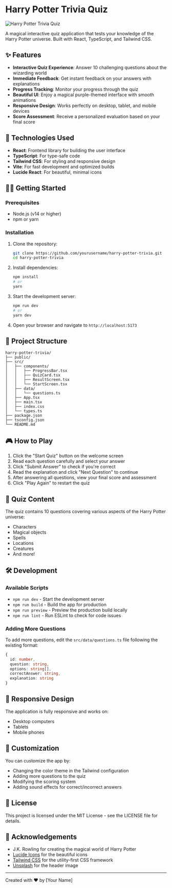 # Harry Potter Trivia Quiz

![Harry Potter Trivia Quiz](https://images.unsplash.com/photo-1551269901-5c5e14c25df7?ixlib=rb-4.0.3&ixid=M3wxMjA3fDB8MHxwaG90by1wYWdlfHx8fGVufDB8fHx8fA%3D%3D&auto=format&fit=crop&w=1200&q=80)

A magical interactive quiz application that tests your knowledge of the Harry Potter universe. Built with React, TypeScript, and Tailwind CSS.

## ✨ Features

- **Interactive Quiz Experience**: Answer 10 challenging questions about the wizarding world
- **Immediate Feedback**: Get instant feedback on your answers with explanations
- **Progress Tracking**: Monitor your progress through the quiz
- **Beautiful UI**: Enjoy a magical purple-themed interface with smooth animations
- **Responsive Design**: Works perfectly on desktop, tablet, and mobile devices
- **Score Assessment**: Receive a personalized evaluation based on your final score

## 🚀 Technologies Used

- **React**: Frontend library for building the user interface
- **TypeScript**: For type-safe code
- **Tailwind CSS**: For styling and responsive design
- **Vite**: For fast development and optimized builds
- **Lucide React**: For beautiful, minimal icons

## 🧙‍♂️ Getting Started

### Prerequisites

- Node.js (v14 or higher)
- npm or yarn

### Installation

1. Clone the repository:
   ```bash
   git clone https://github.com/yourusername/harry-potter-trivia.git
   cd harry-potter-trivia
   ```

2. Install dependencies:
   ```bash
   npm install
   # or
   yarn
   ```

3. Start the development server:
   ```bash
   npm run dev
   # or
   yarn dev
   ```

4. Open your browser and navigate to `http://localhost:5173`

## 📝 Project Structure

```
harry-potter-trivia/
├── public/
├── src/
│   ├── components/
│   │   ├── ProgressBar.tsx
│   │   ├── QuizCard.tsx
│   │   ├── ResultScreen.tsx
│   │   └── StartScreen.tsx
│   ├── data/
│   │   └── questions.ts
│   ├── App.tsx
│   ├── main.tsx
│   ├── index.css
│   └── types.ts
├── package.json
├── tsconfig.json
└── README.md
```

## 🎮 How to Play

1. Click the "Start Quiz" button on the welcome screen
2. Read each question carefully and select your answer
3. Click "Submit Answer" to check if you're correct
4. Read the explanation and click "Next Question" to continue
5. After answering all questions, view your final score and assessment
6. Click "Play Again" to restart the quiz

## 🧪 Quiz Content

The quiz contains 10 questions covering various aspects of the Harry Potter universe:

- Characters
- Magical objects
- Spells
- Locations
- Creatures
- And more!

## 🛠️ Development

### Available Scripts

- `npm run dev` - Start the development server
- `npm run build` - Build the app for production
- `npm run preview` - Preview the production build locally
- `npm run lint` - Run ESLint to check for code issues

### Adding More Questions

To add more questions, edit the `src/data/questions.ts` file following the existing format:

```typescript
{
  id: number,
  question: string,
  options: string[],
  correctAnswer: string,
  explanation: string
}
```

## 📱 Responsive Design

The application is fully responsive and works on:
- Desktop computers
- Tablets
- Mobile phones

## 🎨 Customization

You can customize the app by:
- Changing the color theme in the Tailwind configuration
- Adding more questions to the quiz
- Modifying the scoring system
- Adding sound effects for correct/incorrect answers

## 📄 License

This project is licensed under the MIT License - see the LICENSE file for details.

## 🙏 Acknowledgements

- J.K. Rowling for creating the magical world of Harry Potter
- [Lucide Icons](https://lucide.dev/) for the beautiful icons
- [Tailwind CSS](https://tailwindcss.com/) for the utility-first CSS framework
- [Unsplash](https://unsplash.com/) for the header image

---

Created with ❤️ by [Your Name]
